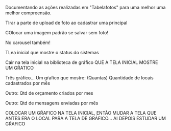 Documentando as ações realizadas em "Tabelafotos" para uma melhor uma melhor compreensão. 


TIrar a parte de upload de foto ao cadastrar uma principal

COlocar uma imagem padrão se salvar sem foto!

No carousel também!


TLea inicial que mostre o status do sistemas

Cair na tela inicial na biblioteca de gráfico
QUE A TELA INICIAL MOSTRE UM GŔATICO

Três gráfico...
Um gŕafico que mostre:
(Quantas) Quantidade de locais cadastrados por mês

Outro:
Qtd de orçamento criados por mes

Outro:
Qtd de mensagens enviadas por mês

COLOCAR UM GŔAFICO NA TELA INICIAL, ENTÃO MUDAR A TELA QUE ANTES ERA O LOCAL PARA A TELA DE GRÁFICO... AI DEPOIS ESTUDAR UM GŔAFICO
